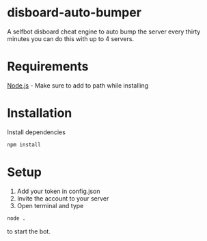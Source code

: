 # disboard-auto-bumper
A selfbot disboard cheat engine to auto bump the server every thirty minutes you can do this with up to 4 servers.

# Requirements
[Node.js](https://nodejs.org) - Make sure to add to path while installing

# Installation

Install dependencies

```sh
npm install
```

# Setup

1. Add your token in config.json
2. Invite the account to your server
3. Open terminal and type 
```sh
node .
``` 
to start the bot.

